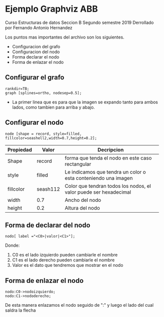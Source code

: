 # Ejemplo Graphviz ABB
Curso Estructuras de datos Seccion B Segundo semestre 2019
Derrollado por Fernando Antonio Hernandez 


Los puntos mas importantes del archivo son los siguientes.

 - Configuracion del grafo
 - Configuracion del nodo
 - Forma declarar el nodo
 - Forma de enlazar el nodo

## Configurar el grafo

    rankdir=TB;
    graph [splines=ortho, nodesep=0.5];

 - La primer linea que es para que la imagen se expando tanto para ambos lados, como tambien para arriba y abajo.


## Configurar el nodo

    node [shape = record, style=filled, fillcolor=seashell2,width=0.7,height=0.2];
    

|Propiedad|Valor  |Decripcion|
|--|--|--|
|Shape|record|forma que tenda el nodo en este caso rectangular|
|style|filled|Le indicamos que tendra un color o esta conteniendo una imagen|
|fillcolor|seash112|Color que tendran todos los nodos, el valor puede ser hexadecimal
|width|0.7|Ancho del nodo
|height|0.2|Altura del nodo





## Forma de declarar del nodo

    nodo[ label ="<C0>|valor|<C1>"];
Donde:

 1.  C0 es el lado izquierdo pueden cambiarle el nombre
 2. C1 es el lado derecho pueden cambiarle el nombre
 3. Valor es el dato que tendremos que mostrar en el nodo 

## Forma de enlazar el nodo

    nodo:C0->nodoizquierdo;
    nodo:C1->nododerecho;
De esta manera enlazamos el nodo seguido de ":" y luego el lado del cual saldra la flecha


